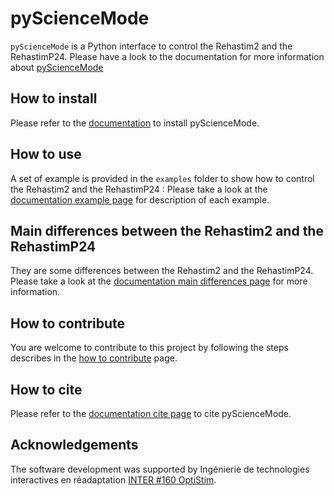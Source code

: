 # pyScienceMode
`pyScienceMode` is a Python interface to control the Rehastim2 and the RehastimP24. 
Please have a look to the documentation for more information about [pyScienceMode](https://pysciencemode.readthedocs.io/en/latest/index.html)
## How to install
Please refer to the [documentation](https://pysciencemode.readthedocs.io/en/latest/install.html) to install pyScienceMode. 


## How to use
A set of example is provided in the `examples` folder to show how to control the Rehastim2 and the RehastimP24 :
Please take a look at the [documentation example page](https://pysciencemode.readthedocs.io/en/latest/examples.html) for description of each example.

## Main differences between the Rehastim2 and the RehastimP24
They are some differences between the Rehastim2 and the RehastimP24.
Please take a look at the [documentation main differences page](https://pysciencemode.readthedocs.io/en/latest/main_differences.html) for more information.

## How to contribute
You are welcome to contribute to this project by following the steps describes in the 
[how to contribute](https://pysciencemode.readthedocs.io/en/latest/contributing.html) page.

## How to cite
Please refer to the [documentation cite page](https://pysciencemode.readthedocs.io/en/latest/cite.html) to cite pyScienceMode.

## Acknowledgements
The software development was supported by Ingénierie de technologies interactives en réadaptation [INTER #160 OptiStim](https://regroupementinter.com/fr/mandat/160-optistim/).
